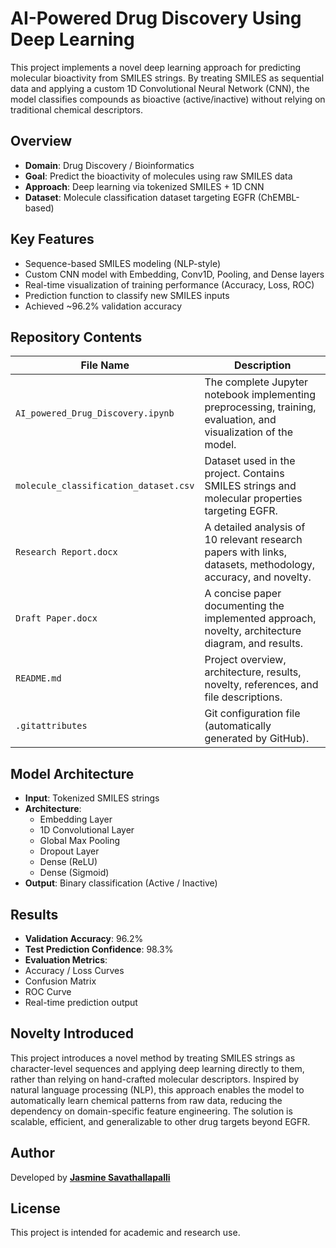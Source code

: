 # AI-Powered Drug Discovery Using Deep Learning

This project implements a novel deep learning approach for predicting molecular bioactivity from SMILES strings. By treating SMILES as sequential data and applying a custom 1D Convolutional Neural Network (CNN), the model classifies compounds as bioactive (active/inactive) without relying on traditional chemical descriptors.


##  Overview

- **Domain**: Drug Discovery / Bioinformatics  
- **Goal**: Predict the bioactivity of molecules using raw SMILES data  
- **Approach**: Deep learning via tokenized SMILES + 1D CNN  
- **Dataset**: Molecule classification dataset targeting EGFR (ChEMBL-based)


##  Key Features

-  Sequence-based SMILES modeling (NLP-style)
-  Custom CNN model with Embedding, Conv1D, Pooling, and Dense layers
- Real-time visualization of training performance (Accuracy, Loss, ROC)
-  Prediction function to classify new SMILES inputs
-  Achieved ~96.2% validation accuracy

##  Repository Contents

| File Name | Description |
|-----------|-------------|
| `AI_powered_Drug_Discovery.ipynb` | The complete Jupyter notebook implementing preprocessing, training, evaluation, and visualization of the model. |
| `molecule_classification_dataset.csv` | Dataset used in the project. Contains SMILES strings and molecular properties targeting EGFR. |
| `Research Report.docx` | A detailed analysis of 10 relevant research papers with links, datasets, methodology, accuracy, and novelty. |
| `Draft Paper.docx` | A concise paper documenting the implemented approach, novelty, architecture diagram, and results. |
| `README.md` | Project overview, architecture, results, novelty, references, and file descriptions. |
| `.gitattributes` | Git configuration file (automatically generated by GitHub). |


##  Model Architecture

- **Input**: Tokenized SMILES strings  
- **Architecture**:  
  - Embedding Layer  
  - 1D Convolutional Layer  
  - Global Max Pooling  
  - Dropout Layer  
  - Dense (ReLU)  
  - Dense (Sigmoid)  
- **Output**: Binary classification (Active / Inactive)


##  Results

- **Validation Accuracy**: 96.2%  
- **Test Prediction Confidence**: 98.3%  
-  **Evaluation Metrics**:  
  - Accuracy / Loss Curves  
  - Confusion Matrix  
  - ROC Curve  
  - Real-time prediction output


##  Novelty Introduced

This project introduces a novel method by treating SMILES strings as character-level sequences and applying deep learning directly to them, rather than relying on hand-crafted molecular descriptors. Inspired by natural language processing (NLP), this approach enables the model to automatically learn chemical patterns from raw data, reducing the dependency on domain-specific feature engineering. The solution is scalable, efficient, and generalizable to other drug targets beyond EGFR.


##  Author

Developed by [**Jasmine Savathallapalli**](https://github.com/jasminesavathallapalli)  

##  License

This project is intended for academic and research use.
